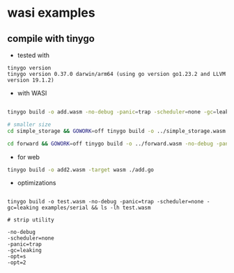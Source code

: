 # wasi examples

## compile with tinygo

* tested with

```
tinygo version
tinygo version 0.37.0 darwin/arm64 (using go version go1.23.2 and LLVM version 19.1.2)
```

- with WASI
```sh

tinygo build -o add.wasm -no-debug -panic=trap -scheduler=none -gc=leaking -target=wasi ./add

# smaller size
cd simple_storage && GOWORK=off tinygo build -o ../simple_storage.wasm -no-debug -panic=trap -scheduler=none -gc=leaking -target=wasi . && cd ..

cd forward && GOWORK=off tinygo build -o ../forward.wasm -no-debug -panic=trap -scheduler=none -gc=leaking -target=wasi . && cd ..

```

- for web
```sh
tinygo build -o add2.wasm -target wasm ./add.go
```

* optimizations

```

tinygo build -o test.wasm -no-debug -panic=trap -scheduler=none -gc=leaking examples/serial && ls -lh test.wasm

# strip utility

-no-debug
-scheduler=none
-panic=trap
-gc=leaking
-opt=s
-opt=2
```
